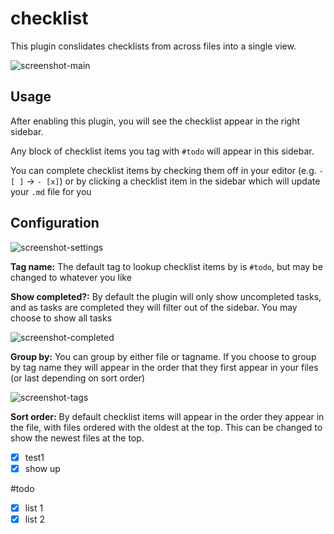# checklist

This plugin conslidates checklists from across files into a single view.

![screenshot-main](https://raw.githubusercontent.com/delashum/obsidian-checklist-plugin/master/images/screenshot-two-files.png)

## Usage

After enabling this plugin, you will see the checklist appear in the right sidebar.

Any block of checklist items you tag with `#todo` will appear in this sidebar.

You can complete checklist items by checking them off in your editor (e.g. `- [ ]` -> `- [x]`) or by clicking a checklist item in the sidebar which will update your `.md` file for you

## Configuration

![screenshot-settings](https://raw.githubusercontent.com/delashum/obsidian-checklist-plugin/master/images/screenshot-settings.png)

**Tag name:** The default tag to lookup checklist items by is `#todo`, but may be changed to whatever you like

**Show completed?:** By default the plugin will only show uncompleted tasks, and as tasks are completed they will filter out of the sidebar. You may choose to show all tasks

![screenshot-completed](https://raw.githubusercontent.com/delashum/obsidian-checklist-plugin/master/images/screenshot-show-completed.png)

**Group by:** You can group by either file or tagname. If you choose to group by tag name they will appear in the order that they first appear in your files (or last depending on sort order)

![screenshot-tags](https://raw.githubusercontent.com/delashum/obsidian-checklist-plugin/master/images/screenshot-sub-tag.png)

**Sort order:** By default checklist items will appear in the order they appear in the file, with files ordered with the oldest at the top. This can be changed to show the newest files at the top.

- [x] test1 
- [x] show up

#todo 
 - [x] list 1 
 - [x] list 2 
